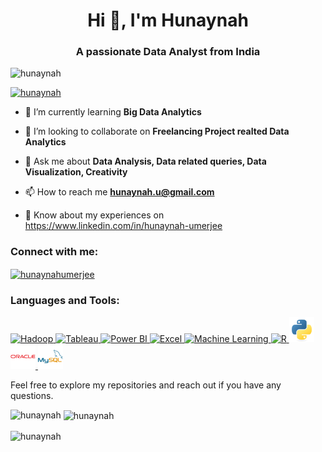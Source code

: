 <h1 align="center">Hi 👋, I'm Hunaynah</h1>
<h3 align="center">A passionate Data Analyst from India</h3>

<p align="left"> <img src="https://komarev.com/ghpvc/?username=hunaynah&label=Profile%20views&color=0e75b6&style=flat" alt="hunaynah" /> </p>

<p align="left"> <a href="https://github.com/ryo-ma/github-profile-trophy"><img src="https://github-profile-trophy.vercel.app/?username=hunaynah" alt="hunaynah" /></a> </p>

- 🌱 I’m currently learning **Big Data Analytics**

- 👯 I’m looking to collaborate on **Freelancing Project realted Data Analytics**

- 💬 Ask me about **Data Analysis, Data related queries, Data Visualization, Creativity**

- 📫 How to reach me
  **hunaynah.u@gmail.com**

- 📄 Know about my experiences on
  https://www.linkedin.com/in/hunaynah-umerjee
<h3 align="left">Connect with me:</h3>
<p align="left">
<a href="https://linkedin.com/in/hunaynahumerjee" target="blank"><img align="center" src="https://raw.githubusercontent.com/rahuldkjain/github-profile-readme-generator/master/src/images/icons/Social/linked-in-alt.svg" alt="hunaynahumerjee" height="30" width="40" /></a>
</p>

<h3 align="left">Languages and Tools:</h3>

<p align="left"> 
  <a href="https://hadoop.apache.org/" target="_blank" rel="noreferrer"> 
    <img src="https://cdn.worldvectorlogo.com/logos/hadoop.svg" alt="Hadoop" width="40" height="40"/> 
  </a> 
  <a href="https://www.tableau.com/" target="_blank" rel="noreferrer"> 
    <img src="https://cdn.worldvectorlogo.com/logos/tableau-software.svg" alt="Tableau" width="40" height="40"/> 
  </a> 
  <a href="https://powerbi.microsoft.com/" target="_blank" rel="noreferrer"> 
    <img src="https://cdn.worldvectorlogo.com/logos/power-bi-1.svg" alt="Power BI" width="40" height="40"/> 
  </a> 
  <a href="https://www.microsoft.com/en-us/microsoft-365/excel" target="_blank" rel="noreferrer"> 
    <img src="https://cdn-icons-png.flaticon.com/512/732/732220.png" alt="Excel" width="40" height="40"/> 
  </a> 
  <a href="https://en.wikipedia.org/wiki/Machine_learning" target="_blank" rel="noreferrer"> 
    <img src="https://cdn-icons-png.flaticon.com/512/2721/2721296.png" alt="Machine Learning" width="40" height="40"/> 
  </a> 
  <a href="https://www.r-project.org/" target="_blank" rel="noreferrer"> 
    <img src="https://www.r-project.org/Rlogo.png" alt="R" width="40" height="40"/> 
  </a> 
  <a href="https://www.python.org" target="_blank" rel="noreferrer"> 
    <img src="https://raw.githubusercontent.com/devicons/devicon/master/icons/python/python-original.svg" alt="Python" width="40" height="40"/> 
  </a> 
  <a href="https://www.oracle.com/" target="_blank" rel="noreferrer"> 
    <img src="https://raw.githubusercontent.com/devicons/devicon/master/icons/oracle/oracle-original.svg" alt="Oracle" width="40" height="40"/> 
  </a> 
  <a href="https://www.mysql.com/" target="_blank" rel="noreferrer"> 
    <img src="https://raw.githubusercontent.com/devicons/devicon/master/icons/mysql/mysql-original-wordmark.svg" alt="MySQL" width="40" height="40"/> 
  </a> 
 
</p>
<p align="left">
  Feel free to explore my repositories and reach out if you have any questions.
 
</p>
<p><img align="left" src="https://github-readme-stats.vercel.app/api/top-langs?username=hunaynah&show_icons=true&locale=en&layout=compact" alt="hunaynah" /></p>

<p>&nbsp;<img align="center" src="https://github-readme-stats.vercel.app/api?username=hunaynah&show_icons=true&locale=en" alt="hunaynah" /></p>

<p><img align="center" src="https://github-readme-streak-stats.herokuapp.com/?user=hunaynah&" alt="hunaynah" /></p>
